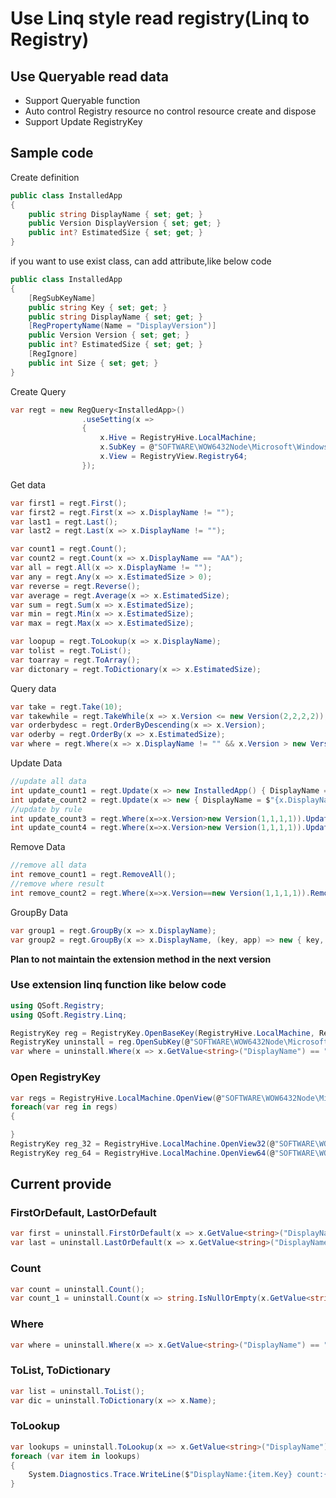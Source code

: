 

# Use Linq style read registry(Linq to Registry)
## Use Queryable read data
* Support Queryable function
* Auto control Registry resource no control resource create and dispose
* Support Update RegistryKey
## Sample code
Create definition
```csharp
public class InstalledApp
{
	public string DisplayName { set; get; }
    public Version DisplayVersion { set; get; }
    public int? EstimatedSize { set; get; }
}
```
if you want to use exist class, can add attribute,like below code
```csharp
public class InstalledApp
{
	[RegSubKeyName]
    public string Key { set; get; }
    public string DisplayName { set; get; }
    [RegPropertyName(Name = "DisplayVersion")]
    public Version Version { set; get; }
    public int? EstimatedSize { set; get; }
    [RegIgnore]
    public int Size { set; get; }
}
```


Create Query
```csharp
var regt = new RegQuery<InstalledApp>()
                .useSetting(x =>
                {
                    x.Hive = RegistryHive.LocalMachine;
                    x.SubKey = @"SOFTWARE\WOW6432Node\Microsoft\Windows\CurrentVersion\Uninstall";
                    x.View = RegistryView.Registry64;
                });
```
Get data
```csharp
var first1 = regt.First();
var first2 = regt.First(x => x.DisplayName != "");
var last1 = regt.Last();
var last2 = regt.Last(x => x.DisplayName != "");

var count1 = regt.Count();
var count2 = regt.Count(x => x.DisplayName == "AA");
var all = regt.All(x => x.DisplayName != "");
var any = regt.Any(x => x.EstimatedSize > 0);
var reverse = regt.Reverse();
var average = regt.Average(x => x.EstimatedSize);
var sum = regt.Sum(x => x.EstimatedSize);
var min = regt.Min(x => x.EstimatedSize);
var max = regt.Max(x => x.EstimatedSize);

var loopup = regt.ToLookup(x => x.DisplayName);
var tolist = regt.ToList();
var toarray = regt.ToArray();
var dictonary = regt.ToDictionary(x => x.EstimatedSize);
```
Query data
```csharp
var take = regt.Take(10);
var takewhile = regt.TakeWhile(x => x.Version <= new Version(2,2,2,2));
var orderbydesc = regt.OrderByDescending(x => x.Version);
var oderby = regt.OrderBy(x => x.EstimatedSize);
var where = regt.Where(x => x.DisplayName != "" && x.Version > new Version(3,3,3,3));
```
Update Data
```csharp
//update all data
int update_count1 = regt.Update(x => new InstalledApp() { DisplayName = $"{x.DisplayName}_AA" });
int update_count2 = regt.Update(x => new { DisplayName = $"{x.DisplayName}_AA" });
//update by rule
int update_count3 = regt.Where(x=>x.Version>new Version(1,1,1,1)).Update(x => new InstalledApp() { DisplayName = $"{x.DisplayName}_AA" });
int update_count4 = regt.Where(x=>x.Version>new Version(1,1,1,1)).Update(x => new { DisplayName = $"{x.DisplayName}_AA" });
```
Remove Data
```csharp
//remove all data
int remove_count1 = regt.RemoveAll();
//remove where result
int remove_count2 = regt.Where(x=>x.Version==new Version(1,1,1,1)).RemoveAll();
```
GroupBy Data
```csharp
var group1 = regt.GroupBy(x => x.DisplayName);
var group2 = regt.GroupBy(x => x.DisplayName, (key, app) => new { key, app });
```



__Plan to not maintain the extension method in the next version__
### Use extension linq function like below code
```csharp
using QSoft.Registry;
using QSoft.Registry.Linq;

RegistryKey reg = RegistryKey.OpenBaseKey(RegistryHive.LocalMachine, RegistryView.Registry64);
RegistryKey uninstall = reg.OpenSubKey(@"SOFTWARE\WOW6432Node\Microsoft\Windows\CurrentVersion\Uninstall");
var where = uninstall.Where(x => x.GetValue<string>("DisplayName") == "Intel(R) Processor Graphics");
```
### Open RegistryKey
```csharp
var regs = RegistryHive.LocalMachine.OpenView(@"SOFTWARE\WOW6432Node\Microsoft\Windows\CurrentVersion\Uninstall");
foreach(var reg in regs)
{

}
RegistryKey reg_32 = RegistryHive.LocalMachine.OpenView32(@"SOFTWARE\WOW6432Node\Microsoft\Windows\CurrentVersion\Uninstall");
RegistryKey reg_64 = RegistryHive.LocalMachine.OpenView64(@"SOFTWARE\WOW6432Node\Microsoft\Windows\CurrentVersion\Uninstall");
```
## Current provide
### FirstOrDefault, LastOrDefault
```csharp
var first = uninstall.FirstOrDefault(x => x.GetValue<string>("DisplayName") == "Intel(R) Processor Graphics");
var last = uninstall.LastOrDefault(x => x.GetValue<string>("DisplayName") == "Intel(R) Processor Graphics");
```
### Count
```csharp
var count = uninstall.Count();
var count_1 = uninstall.Count(x => string.IsNullOrEmpty(x.GetValue<string>("DisplayName")) == false);
```
### Where
```csharp
var where = uninstall.Where(x => x.GetValue<string>("DisplayName") == "Intel(R) Processor Graphics");
```
### ToList, ToDictionary
```csharp
var list = uninstall.ToList();
var dic = uninstall.ToDictionary(x => x.Name);
```
### ToLookup
```csharp
var lookups = uninstall.ToLookup(x => x.GetValue<string>("DisplayName"));
foreach (var item in lookups)
{
    System.Diagnostics.Trace.WriteLine($"DisplayName:{item.Key} count:{item.Count()}");
}
```
